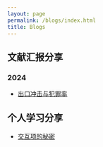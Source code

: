 ```yaml
---
layout: page
permalink: /blogs/index.html
title: Blogs
---
```


## 文献汇报分享

### 2024

- [出口冲击与犯罪率](https://xuanzhangjerry.github.io/blogs/slide.pdf)


## 个人学习分享
- [交互项的秘密](https://xuanzhangjerry.github.io/blogs/interact_term.pdf)